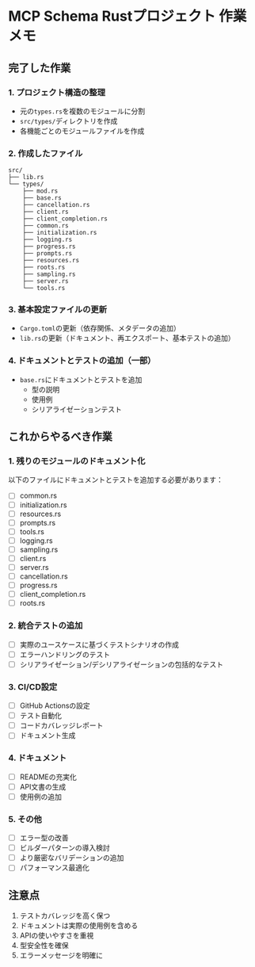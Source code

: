 # MCP Schema Rustプロジェクト 作業メモ

## 完了した作業

### 1. プロジェクト構造の整理
- 元の`types.rs`を複数のモジュールに分割
- `src/types/`ディレクトリを作成
- 各機能ごとのモジュールファイルを作成

### 2. 作成したファイル
```
src/
├── lib.rs
└── types/
    ├── mod.rs
    ├── base.rs
    ├── cancellation.rs
    ├── client.rs
    ├── client_completion.rs
    ├── common.rs
    ├── initialization.rs
    ├── logging.rs
    ├── progress.rs
    ├── prompts.rs
    ├── resources.rs
    ├── roots.rs
    ├── sampling.rs
    ├── server.rs
    └── tools.rs
```

### 3. 基本設定ファイルの更新
- `Cargo.toml`の更新（依存関係、メタデータの追加）
- `lib.rs`の更新（ドキュメント、再エクスポート、基本テストの追加）

### 4. ドキュメントとテストの追加（一部）
- `base.rs`にドキュメントとテストを追加
  - 型の説明
  - 使用例
  - シリアライゼーションテスト

## これからやるべき作業

### 1. 残りのモジュールのドキュメント化
以下のファイルにドキュメントとテストを追加する必要があります：
- [ ] common.rs
- [ ] initialization.rs
- [ ] resources.rs
- [ ] prompts.rs
- [ ] tools.rs
- [ ] logging.rs
- [ ] sampling.rs
- [ ] client.rs
- [ ] server.rs
- [ ] cancellation.rs
- [ ] progress.rs
- [ ] client_completion.rs
- [ ] roots.rs

### 2. 統合テストの追加
- [ ] 実際のユースケースに基づくテストシナリオの作成
- [ ] エラーハンドリングのテスト
- [ ] シリアライゼーション/デシリアライゼーションの包括的なテスト

### 3. CI/CD設定
- [ ] GitHub Actionsの設定
- [ ] テスト自動化
- [ ] コードカバレッジレポート
- [ ] ドキュメント生成

### 4. ドキュメント
- [ ] READMEの充実化
- [ ] API文書の生成
- [ ] 使用例の追加

### 5. その他
- [ ] エラー型の改善
- [ ] ビルダーパターンの導入検討
- [ ] より厳密なバリデーションの追加
- [ ] パフォーマンス最適化

## 注意点
1. テストカバレッジを高く保つ
2. ドキュメントは実際の使用例を含める
3. APIの使いやすさを重視
4. 型安全性を確保
5. エラーメッセージを明確に